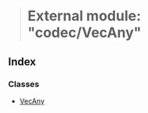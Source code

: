 > # External module: "codec/VecAny"

## Index

### Classes

* [VecAny](../classes/_codec_vecany_.vecany.md)